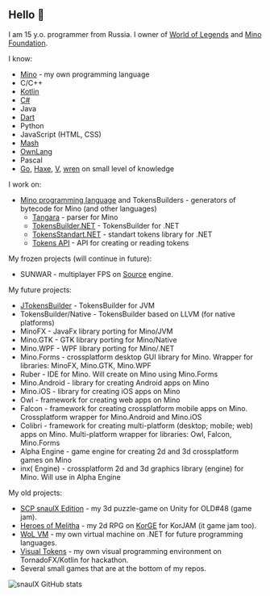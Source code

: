 ## Hello 👋

I am 15 y.o. programmer from Russia. I owner of [World of Legends](https://github.com/world-of-legends) and [Mino Foundation](https://github.com/mino-lang).

I know:
* [Mino](https://github.com/mino-lang/Mino) - my own programming language
* C/C++
* [Kotlin](https://github.com/JetBrains/kotlin)
* [C#](https://github.com/dotnet/csharplang)
* Java
* [Dart](https://github.com/dart-lang/sdk)
* Python
* JavaScript (HTML, CSS)
* [Mash](https://github.com/RoPi0n/mash-lang)
* [OwnLang](https://github.com/aNNiMON/Own-Programming-Language-Tutorial)
* Pascal
* [Go](https://github.com/golang/go), [Haxe](https://github.com/HaxeFoundation/haxe), [V](https://github.com/vlang/v), [wren](https://github.com/wren-lang/wren) on small level of knowledge

I work on:
* [Mino programming language](https://github.com/mino-lang/Mino) and TokensBuilders - generators of bytecode for Mino (and other languages)
    * [Tangara](https://github.com/mino-lang/Tangara) - parser for Mino
    * [TokensBuilder.NET](https://github.com/mino-lang/TokensBuilder.NET) - TokensBuilder for .NET
    * [TokensStandart.NET](https://github.com/mino-lang/TokensStandart.NET) - standart tokens library for .NET
    * [Tokens API](https://github.com/mino-lang/TokensAPI) - API for creating or reading tokens

My frozen projects (will continue in future):
* SUNWAR - multiplayer FPS on [Source](https://github.com/ValveSoftware/source-sdk-2013) engine.

My future projects:
* [JTokensBuilder](https://github.com/mino-lang/JTokensBuilder) - TokensBuilder for JVM
* TokensBuilder/Native - TokensBuilder based on LLVM (for native platforms)
* MinoFX - JavaFx library porting for Mino/JVM
* Mino.GTK - GTK library porting for Mino/Native
* Mino.WPF - WPF library porting for Mino/.NET
* Mino.Forms - crossplatform desktop GUI library for Mino. Wrapper for libraries: MinoFX, Mino.GTK, Mino.WPF
* Ruber - IDE for Mino. Will create on Mino using Mino.Forms
* Mino.Android - library for creating Android apps on Mino
* Mino.iOS - library for creating iOS apps on Mino
* Owl - framework for creating web apps on Mino
* Falcon - framework for creating crossplatform mobile apps on Mino. Crossplatform wrapper for Mino.Android and Mino.iOS
* Colibri - framework for creating multi-platform (desktop; mobile; web) apps on Mino. Multi-platform wrapper for libraries: Owl, Falcon, Mino.Forms
* Alpha Engine - game engine for creating 2d and 3d crossplatform games on Mino
* inx( Engine) - crossplatform 2d and 3d graphics library (engine) for Mino. Will use in Alpha Engine
 
 My old projects:
* [SCP snaulX Edition](https://github.com/snaulX/scp-snaulx-edition) - my 3d puzzle-game on Unity for OLD#48 (game jam).
* [Heroes of Melitha](https://github.com/snaulX/Heroes-of-Melitha) - my 2d RPG on [KorGE](https://github.com/korlibs/korge) for KorJAM (it game jam too).
* [WoL VM](https://github.com/snaulX/virtual-machine-dotnet) - my own virtual machine on .NET for future programming languages.
* [Visual Tokens](https://github.com/snaulX/visual-tokens) - my own visual programming environment on TornadoFX/Kotlin for hackathon.
* Several small games that are at the bottom of my repos.

![snaulX GitHub stats](https://github-readme-stats.vercel.app/api/?username=snaulX&show_icons=true&title_color=fff&icon_color=79ff97&text_color=9f9f9f&bg_color=151515)
